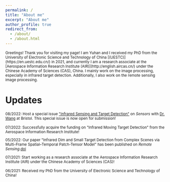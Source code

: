 ```yaml
---
permalink: /
title: "About me"
excerpt: "About me"
author_profile: true
redirect_from: 
  - /about/
  - /about.html
---
```

<small>
Greetings! Thank you for visiting my page!
    I am Yuhan and I received my PhD from the University of Electronic Science and Technology of China [(UESTC)](https://en.uestc.edu.cn/) in 2021, and currently I am a research associate at the [Aerospace Information Research Institute (AIR)](http://english.aircas.cn/) under the Chinese Academy of Sciences (CAS), China. I mainly work on the image processing, especially in infrared target detection. Additionally, I also work on the remote sensing image processing. </small>

Updates
======
<small>08/2022: Host a special issue ["Infrared Sensing and Target Detection"](https://www.mdpi.com/journal/sensors/special_issues/W80R9G28H3) on *Sensors* with [Dr. Wang](https://wang-xiaoyang.github.io/) at Bristol. This special issue is now open for submission!

07/2022: Successfully acquire the funding on "Infrared Moving Target Detection" from the Aerospace Information Research Institute!

05/2022: Our paper "Infrared Dim and Small Target Detection from Complex Scenes via Multi-Frame Spatial–Temporal Patch-Tensor Model" has been published on *Remote Sensing*.[doi](https://www.mdpi.com/2072-4292/14/9/2234)

07/2021: Start working as a research associate at the Aerospace Information Research Institute (AIR) under the Chinese Academy of Sciences (CAS)!

06/2021: Received my PhD from the University of Electronic Science and Technology of China!
</small>
